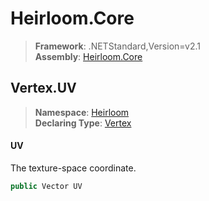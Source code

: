 # Heirloom.Core

> **Framework**: .NETStandard,Version=v2.1  
> **Assembly**: [Heirloom.Core][0]  

## Vertex.UV

> **Namespace**: [Heirloom][0]  
> **Declaring Type**: [Vertex][1]  

#### UV

The texture-space coordinate.

```cs
public Vector UV
```

[0]: ../../../Heirloom.Core.md
[1]: ../Vertex.md
